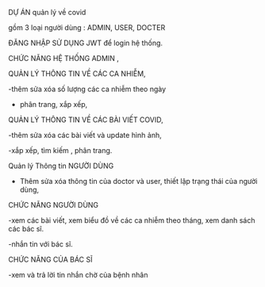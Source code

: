 DỰ ÁN quản lý về covid

gồm 3 loại người dùng : ADMIN, USER, DOCTER

ĐĂNG NHẬP SỬ DỤNG JWT để login hệ thống.

CHỨC NĂNG HỆ THỐNG ADMIN , 

QUẢN LÝ THÔNG TIN VỀ CÁC CA NHIỄM,

-thêm sửa xóa số lượng các ca nhiễm theo ngày

- phân trang, xắp xếp,

QUẢN LÝ THÔNG TIN VỀ CÁC BÀI VIẾT COVID,

-thêm sửa xóa các bài viết và update hình ảnh,

-xắp xếp, tìm kiếm , phân trang.

Quản lý Thông tin NGƯỜI DÙNG

- Thêm sửa xóa thông tin của doctor và user, thiết lập trạng thái của người dùng,
  
CHỨC NĂNG NGƯỜI DÙNG

-xem các bài viết, xem biểu đồ về các ca nhiễm theo tháng, xem danh sách các bác sĩ.

-nhắn tin với bác sĩ.


CHỨC NĂNG CỦA BÁC SĨ 

-xem và trả lời tin nhắn chờ của bệnh nhân
